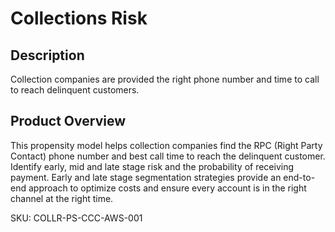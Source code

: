# Collections Risk

## Description
Collection companies are provided the right phone number and time to call to reach delinquent customers.

## Product Overview
This propensity model helps collection companies find the RPC (Right Party Contact) phone number and best call time to reach the delinquent customer. Identify early, mid and late stage risk and the probability of receiving payment. Early and late stage segmentation strategies provide an end-to-end approach to optimize costs and ensure every account is in the right channel at the right time. 

SKU: COLLR-PS-CCC-AWS-001

